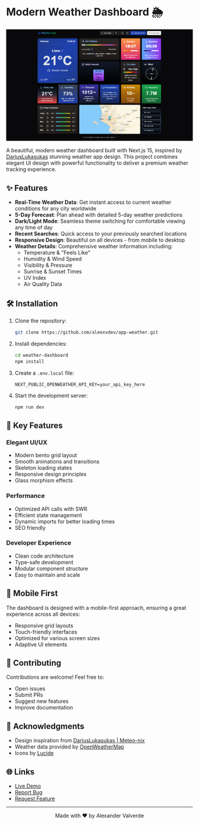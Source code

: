 # Modern Weather Dashboard 🌦️

![Weather Dashboard Preview](https://github.com/aleexvdev/app-weather/blob/main/preview.png)

A beautiful, modern weather dashboard built with Next.js 15, inspired by [DariusLukasukas](https://github.com/DariusLukasukas/nextjs-weather-app) stunning weather app design. This project combines elegant UI design with powerful functionality to deliver a premium weather tracking experience.

## ✨ Features

- **Real-Time Weather Data**: Get instant access to current weather conditions for any city worldwide
- **5-Day Forecast**: Plan ahead with detailed 5-day weather predictions
- **Dark/Light Mode**: Seamless theme switching for comfortable viewing any time of day
- **Recent Searches**: Quick access to your previously searched locations
- **Responsive Design**: Beautiful on all devices - from mobile to desktop
- **Weather Details**: Comprehensive weather information including:
  - Temperature & "Feels Like"
  - Humidity & Wind Speed
  - Visibility & Pressure
  - Sunrise & Sunset Times
  - UV Index
  - Air Quality Data


## 🛠️ Installation

1. Clone the repository:
   ```bash
   git clone https://github.com/aleexvdev/app-weather.git
   ```

2. Install dependencies:
   ```bash
   cd weather-dashboard
   npm install
   ```

3. Create a `.env.local` file:
   ```env
   NEXT_PUBLIC_OPENWEATHER_API_KEY=your_api_key_here
   ```

4. Start the development server:
   ```bash
   npm run dev
   ```

## 🌟 Key Features

### Elegant UI/UX
- Modern bento grid layout
- Smooth animations and transitions
- Skeleton loading states
- Responsive design principles
- Glass morphism effects

### Performance
- Optimized API calls with SWR
- Efficient state management
- Dynamic imports for better loading times
- SEO friendly

### Developer Experience
- Clean code architecture
- Type-safe development
- Modular component structure
- Easy to maintain and scale

## 📱 Mobile First

The dashboard is designed with a mobile-first approach, ensuring a great experience across all devices:
- Responsive grid layouts
- Touch-friendly interfaces
- Optimized for various screen sizes
- Adaptive UI elements

## 🤝 Contributing

Contributions are welcome! Feel free to:
- Open issues
- Submit PRs
- Suggest new features
- Improve documentation

## 🙏 Acknowledgments

- Design inspiration from [DariusLukasukas | Meteo-nix](https://github.com/DariusLukasukas/nextjs-weather-app)
- Weather data provided by [OpenWeatherMap](https://openweathermap.org/)
- Icons by [Lucide](https://lucide.dev/)

## 🌐 Links

- [Live Demo](https://app-weather-v2.vercel.app/)
- [Report Bug](https://github.com/aleexvdev/app-weather/issues)
- [Request Feature](https://github.com/aleexvdev/app-weather/issues)

---

<p align="center">Made with ❤️ by Alexander Valverde</p>